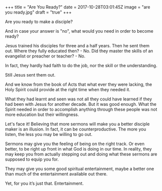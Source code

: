 +++
title = "Are You Ready?"
date = 2017-10-28T03:01:45Z
image = "are you ready.jpg"
draft = "true"
+++

Are you ready to make a disciple? 

And in case your answer is "no", what would you need in order to become ready?

Jesus trained his disciples for three and a half years. Then he sent them out. Where they fully educated then? - No. Did they master the skills of an evangelist or preacher or teacher? - No. 

In fact, they hardly had faith to do the job, nor the skill or the understanding. 

Still Jesus sent them out. 

And we know from the book of Acts that what ever they were lacking, the Holy Spirit could provide at the right time when they needed it. 

What they had learnt and seen was not all they could have learned if they had been with Jesus for another decade. But it was good enough. What the Spirit needed in order to accomplish anything through these people was not more education but their willingness.

Let's face it! Believing that more sermons will make you a better disciple maker is an illusion. In fact, it can be counterproductive. The more you listen, the less you may be willing to go out. 

Sermons may give you the feeling of being on the right track. Or even better, to be right up front in what God is doing in our time. In reality, they may keep you from actually stepping out and doing what these sermons are supposed to equip you for.

They may give you some good spiritual entertainment, maybe a better one than much of the entertainment available out there.

Yet, for you it’s just that. Entertainment.